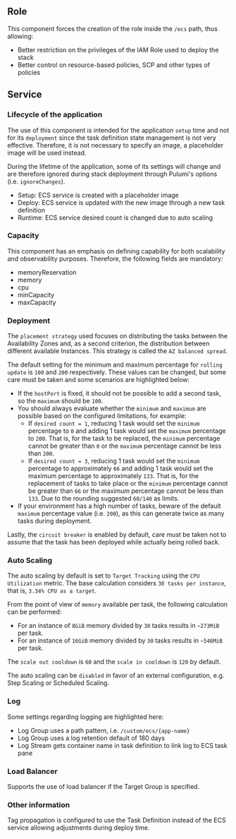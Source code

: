 Role
----

This component forces the creation of the role inside the `/ecs` path, thus allowing:

- Better restriction on the privileges of the IAM Role used to deploy the stack
- Better control on resource-based policies, SCP and other types of policies

Service
-------

### Lifecycle of the application

The use of this component is intended for the application `setup` time and not for its `deployment` since the task definition state management is not very effective. Therefore, it is not necessary to specify an image, a placeholder image will be used instead.

During the lifetime of the application, some of its settings will change and are therefore ignored during stack deployment through Pulumi's options (i.e. `ignoreChanges`).

- Setup: ECS service is created with a placeholder image
- Deploy: ECS service is updated with the new image through a new task definition
- Runtime: ECS service desired count is changed due to auto scaling

### Capacity

This component has an emphasis on defining capability for both scalability and observability purposes. Therefore, the following fields are mandatory:

- memoryReservation
- memory
- cpu
- minCapacity
- maxCapacity

### Deployment

The `placement strategy` used focuses on distributing the tasks between the Availability Zones and, as a second criterion, the distribution between different available Instances. This strategy is called the `AZ balanced spread`.

The default setting for the minimum and maximum percentage for `rolling update` is `100` and `200` respectively. These values can be changed, but some care must be taken and some scenarios are highlighted below:

- If the `hostPort` is fixed, it should not be possible to add a second task, so the `maximum` should be `100`.
- You should always evaluate whether the `minimum` and `maximum` are possible based on the configured limitations, for example:
  - If `desired count = 1`, reducing 1 task would set the `minimum` percentage to `0` and adding 1 task would set the `maximum` percentage to `200`. That is, for the task to be replaced, the `minimum` percentage cannot be greater than `0` or the `maximum` percentage cannot be less than `200`.
  - If `desired count = 3`, reducing 1 task would set the `minimum` percentage to approximately `66` and adding 1 task would set the maximum percentage to approximately `133`. That is, for the replacement of tasks to take place or the `minimum` percentage cannot be greater than `66` or the maximum percentage cannot be less than `133`. Due to the rounding suggested `60/140` as limits.
- If your environment has a high number of tasks, beware of the default `maximum` percentage value (i.e. `200`), as this can generate twice as many tasks during deployment.

Lastly, the `circuit breaker` is enabled by default, care must be taken not to assume that the task has been deployed while actually being rolled back.

### Auto Scaling

The auto scaling by default is set to `Target Tracking` using the `CPU Utilization` metric. The base calculation considers `30 tasks per instance`, that is, `3.34% CPU as a target`.

From the point of view of `memory` available per task, the following calculation can be performed:

- For an instance of `8GiB` memory divided by `30` tasks results in `~273MiB` per task.
- For an instance of `16GiB` memory divided by `30` tasks results in `~546MiB` per task.

The `scale out cooldown` is `60` and the `scale in cooldown` is `120` by default.

The auto scaling can be `disabled` in favor of an external configuration, e.g. Step Scaling or Scheduled Scaling.

### Log

Some settings regarding logging are highlighted here:

- Log Group uses a path pattern, i.e. `/custom/ecs/{app-name}`
- Log Group uses a log retention default of 180 days
- Log Stream gets container name in task definition to link log to ECS task pane

### Load Balancer

Supports the use of load balancer if the Target Group is specified.

### Other information

Tag propagation is configured to use the Task Definition instead of the ECS service allowing adjustments during deploy time.
